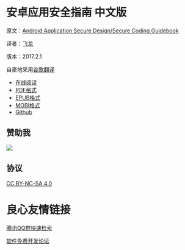 # 安卓应用安全指南 中文版

原文：[Android Application Secure Design/Secure Coding Guidebook](http://www.jssec.org/dl/android_securecoding_en.pdf)

译者：[飞龙](https://github.com/wizardforcel)

版本：2017.2.1

自豪地采用[谷歌翻译](https://translate.google.cn/)

+ [在线阅读](https://www.gitbook.com/book/wizardforcel/android-app-sec-guidebook/details)
+ [PDF格式](https://www.gitbook.com/download/pdf/book/wizardforcel/android-app-sec-guidebook)
+ [EPUB格式](https://www.gitbook.com/download/epub/book/wizardforcel/android-app-sec-guidebook)
+ [MOBI格式](https://www.gitbook.com/download/mobi/book/wizardforcel/android-app-sec-guidebook)
+ [Github](https://github.com/wizardforcel/android-app-sec-guidebook-zh)

## 赞助我

![](img/qr_alipay.png)

## 协议

[CC BY-NC-SA 4.0](http://creativecommons.org/licenses/by-nc-sa/4.0/)


 # 良心友情链接

[腾讯QQ群快速检索](http://u.720life.cn/s/8cf73f7c)

[软件免费开发论坛](http://u.720life.cn/s/bbb01dc0)